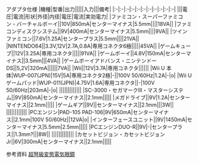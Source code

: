 アダプタ仕様
|機種|型番|出力|||||入力|||備考|
|:-|:-|:-|:-|:-|:-|:-|:-|:-|:-|:-|
|||電圧|電流|形状|外径|内径|電圧|電流|実効電力|
|ファミコン・スーパーファミコン・バーチャルボーイ||10V|850mA|センターマイナス|5.5mm||||18VA||
|ファミコンディスクシステム||9V|400mA|センターマイナス|5.5mm||||9VA||
|ツインファミコン||7.6V|1.25A|センタープラス|5.5mm||||21VA||
|NINTENDO64||3.3V,12V|2.7A,0.8A|専用コネクタ6極|||||45VA||
|ゲームキューブ||12V|3.25A|専用コネクタ|||||91VA||
|ゲームボーイ||4.8V|150mA|センターマイナス||3.5mm|||4VA||
|ゲームボーイアドバンス・ニンテンドーDS||5,2V|320mA||||||7VA||
|Wii||12V|3.7A|専用コネクタ||||||
|Wii U 本体|WUP-007(JPN)|15V|5A|専用コネクタ2極|-||100V 50/60Hz|1.2A|-|o|
|Wii U ゲームパッド|WUP-011(JPN)|4.75V|1.6A|専用コネクタ||-|100V 50/60Hz|203mA|-|o|
|||||||||||||
|SC-3000・セガマークIII・マスターシステム||9V|850mA|センターマイナス||2.1mm|||||
|メガドライブ||9V|1.2A|センターマイナス||2.1mm|||||
|ゲームギア||9V||センターマイナス||2.1mm|||3W||
||||||||||||
|PCエンジン|PAD-105 PAD-106|9V|650mA|センターマイナス||2.1mm|100V 50/60Hz||12VA|o|
|インターフェースユニット||9V|1450mA|センターマイナス|5.5mm|2.5mm|||||
|PCエンジンDUO-R||9V|-|センタープラス||1.3mm?|||8W||
|||||||||||||
|カセットビジョン・カセットビジョンJr||6V|300mA|センターマイナス||2.1mm|||||

参考資料
[超弩級変態電気眼鏡](https://meganekun.blogspot.com)
